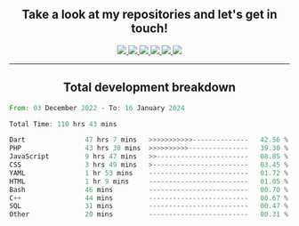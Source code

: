 <h2 align="center">
  Take a look at my repositories and let's get in touch!
</h2>
<p align="center">
  <a href= "">
    <img src="https://img.icons8.com/material-outlined/30/689d6a/facebook.png"/>
  </a>
  <a href= "">
    <img src="https://img.icons8.com/material-outlined/30/689d6a/instagram.png"/>
  </a>
  <a href= "">
    <img src="https://img.icons8.com/material-outlined/30/689d6a/linkedin.png"/>
  </a>
  <a href= "">
    <img src="https://img.icons8.com/material-outlined/30/689d6a/twitter.png"/>
  </a>
  <a href= "">
    <img src="https://img.icons8.com/material-outlined/30/689d6a/geography.png"/>
  </a>
  <a href="">
    <img src="https://img.icons8.com/material-outlined/30/689d6a/email.png"/>
  </a>
</p>

---

<h2 align="center">Total development breakdown</h2>

<p align="center">
<!--START_SECTION:waka-->

```rust
From: 03 December 2022 - To: 16 January 2024

Total Time: 110 hrs 43 mins

Dart               47 hrs 7 mins   >>>>>>>>>>>--------------   42.56 %
PHP                43 hrs 30 mins  >>>>>>>>>>---------------   39.30 %
JavaScript         9 hrs 47 mins   >>-----------------------   08.85 %
CSS                3 hrs 49 mins   >------------------------   03.45 %
YAML               1 hr 53 mins    -------------------------   01.72 %
HTML               1 hr 9 mins     -------------------------   01.05 %
Bash               46 mins         -------------------------   00.70 %
C++                44 mins         -------------------------   00.67 %
SQL                31 mins         -------------------------   00.47 %
Other              20 mins         -------------------------   00.31 %
```

<!--END_SECTION:waka-->
</p>
